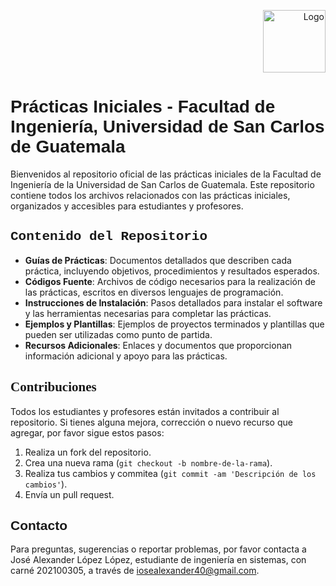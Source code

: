 <p align="right">
  <img src="https://upload.wikimedia.org/wikipedia/commons/4/4a/Usac_logo.png" alt="Logo" width="100"/>
</p>

# <span style="font-family: 'Arial', sans-serif;">Prácticas Iniciales - Facultad de Ingeniería, Universidad de San Carlos de Guatemala</span>

Bienvenidos al repositorio oficial de las prácticas iniciales de la Facultad de Ingeniería de la Universidad de San Carlos de Guatemala. Este repositorio contiene todos los archivos relacionados con las prácticas iniciales, organizados y accesibles para estudiantes y profesores.

## <span style="font-family: 'Courier New', monospace;">Contenido del Repositorio</span>

- **Guías de Prácticas**: Documentos detallados que describen cada práctica, incluyendo objetivos, procedimientos y resultados esperados.
- **Códigos Fuente**: Archivos de código necesarios para la realización de las prácticas, escritos en diversos lenguajes de programación.
- **Instrucciones de Instalación**: Pasos detallados para instalar el software y las herramientas necesarias para completar las prácticas.
- **Ejemplos y Plantillas**: Ejemplos de proyectos terminados y plantillas que pueden ser utilizadas como punto de partida.
- **Recursos Adicionales**: Enlaces y documentos que proporcionan información adicional y apoyo para las prácticas.

## <span style="font-family: 'Times New Roman', serif;">Contribuciones</span>

Todos los estudiantes y profesores están invitados a contribuir al repositorio. Si tienes alguna mejora, corrección o nuevo recurso que agregar, por favor sigue estos pasos:

1. Realiza un fork del repositorio.
2. Crea una nueva rama (`git checkout -b nombre-de-la-rama`).
3. Realiza tus cambios y commitea (`git commit -am 'Descripción de los cambios'`).
4. Envía un pull request.

## <span style="font-family: 'Verdana', sans-serif;">Contacto</span>

Para preguntas, sugerencias o reportar problemas, por favor contacta a José Alexander López López, estudiante de ingeniería en sistemas, con carné 202100305, a través de iosealexander40@gmail.com.

